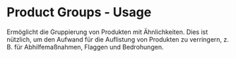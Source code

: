 # Product Groups - Usage

Ermöglicht die Gruppierung von Produkten mit Ähnlichkeiten.
Dies ist nützlich, um den Aufwand für die Auflistung von Produkten zu verringern, z. B. für Abhilfemaßnahmen, Flaggen und Bedrohungen.
